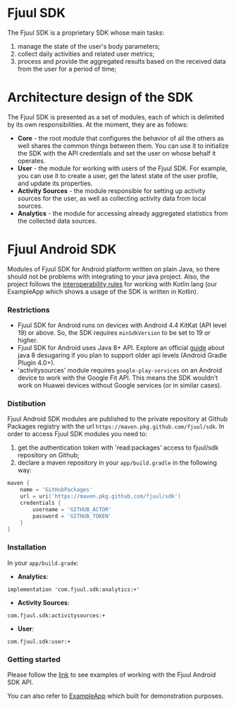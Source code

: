 # Fjuul SDK

The Fjuul SDK is a proprietary SDK whose main tasks:

1. manage the state of the user's body parameters;
2. collect daily activities and related user metrics;
3. process and provide the aggregated results based on the received data from the user for a period of time;

# Architecture design of the SDK

The Fjuul SDK is presented as a set of modules, each of which is delimited by its own responsibilities. At the moment, they are as follows:

- **Core** - the root module that configures the behavior of all the others as well shares the common things between them. You can use it to initialize the SDK with the API credentials and set the user on whose behalf it operates.
- **User** - the module for working with users of the Fjuul SDK. For example, you can use it to create a user, get the latest state of the user profile, and update its properties.
- **Activity Sources** - the module responsible for setting up activity sources for the user, as well as collecting activity data from local sources.
- **Analytics** -  the module for accessing already aggregated statistics from the collected data sources.


# Fjuul Android SDK

Modules of Fjuul SDK for Android platform written on plain Java, so there should not be problems with integrating to your java project. Also, the project follows the [interoperability rules](https://developer.android.com/kotlin/interop#java_for_kotlin_consumption) for working with Kotlin lang (our ExampleApp which shows a usage of the SDK is written in Kotlin).

### Restrictions
- Fjuul SDK for Android runs on devices with Android 4.4 KitKat (API level 19) or above. So, the SDK requires `minSdkVersion` to be set to 19 or higher.
- Fjuul SDK for Android uses Java 8+ API. Explore an official [guide](https://developer.android.com/studio/write/java8-support)
about java 8 desugaring if you plan to support older api levels (Android Gradle Plugin 4.0+).
- 'activitysources' module requires `google-play-services` on an Android device to work with the Google Fit API. This means the SDK wouldn't work on Huawei devices without Google services (or in similar cases).

### Distibution
Fjuul Android SDK modules are published to the private repository at Github Packages registry with the url `https://maven.pkg.github.com/fjuul/sdk`. In order to access Fjuul SDK modules you need to:

1. get the authentication token with 'read:packages' access to fjuul/sdk repository on Github;
2. declare a maven repository in your `app/build.gradle` in the following way:
```groovy
maven {
    name = 'GitHubPackages'
    url = uri('https://maven.pkg.github.com/fjuul/sdk')
    credentials {
        username = 'GITHUB_ACTOR'
        password = 'GITHUB_TOKEN'
    }
}
```

### Installation
In your `app/build.grade`:

- **Analytics**:

```implementation 'com.fjuul.sdk:analytics:+'```

- **Activity Sources**:

```com.fjuul.sdk:activitysources:+```

- **User**:

```com.fjuul.sdk:user:+```

### Getting started
Please follow the [link](docs/android-examples.md) to see examples of working with the Fjuul Android SDK API.

You can also refer to [ExampleApp](tree/master/android/ExampleApp/) which built for demonstration purposes.

